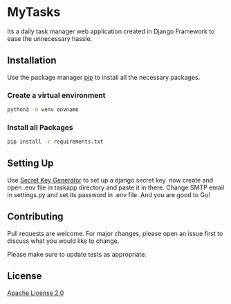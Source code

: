 # MyTasks

Its a daily task manager web application created in Django Framework to ease the unnecessary hassle.

## Installation

Use the package manager [pip](https://pip.pypa.io/en/stable/) to install all the necessary packages.

### Create a virtual environment

```bash
python3 -m venv envname
```
### Install all Packages

```bash
pip install -r requirements.txt
```

## Setting Up

Use [Secret Key Generator](https://djecrety.ir/) to set up a django secret key. now create and open .env file in taskapp directory and paste it in there. Change SMTP email in settings.py and set its password in .env file. And you are good to Go!


## Contributing
Pull requests are welcome. For major changes, please open an issue first to discuss what you would like to change.

Please make sure to update tests as appropriate.

## License
[Apache License 2.0](http://www.apache.org/licenses/)
